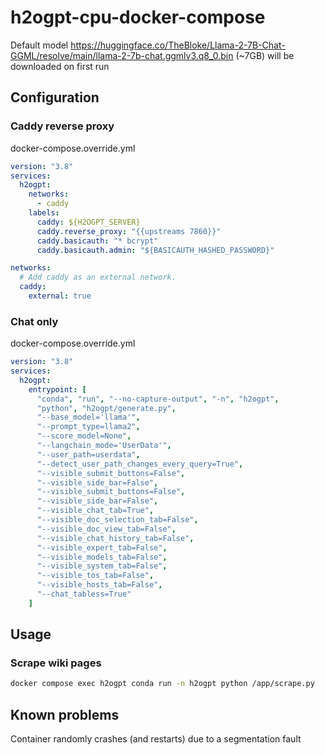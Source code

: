 # h2ogpt-cpu-docker-compose

Default model https://huggingface.co/TheBloke/Llama-2-7B-Chat-GGML/resolve/main/llama-2-7b-chat.ggmlv3.q8_0.bin (~7GB) will be downloaded on first run

## Configuration

### Caddy reverse proxy

docker-compose.override.yml
```yml
version: "3.8"
services:
  h2ogpt:
    networks:
      - caddy
    labels:
      caddy: ${H2OGPT_SERVER}
      caddy.reverse_proxy: "{{upstreams 7860}}"
      caddy.basicauth: "* bcrypt"
      caddy.basicauth.admin: "${BASICAUTH_HASHED_PASSWORD}"

networks:
  # Add caddy as an external network.
  caddy:
    external: true
```

### Chat only

docker-compose.override.yml
```yml
version: "3.8"
services:
  h2ogpt:
    entrypoint: [
      "conda", "run", "--no-capture-output", "-n", "h2ogpt", 
      "python", "h2ogpt/generate.py", 
      "--base_model='llama'", 
      "--prompt_type=llama2", 
      "--score_model=None", 
      "--langchain_mode='UserData'", 
      "--user_path=userdata",
      "--detect_user_path_changes_every_query=True",
      "--visible_submit_buttons=False",
      "--visible_side_bar=False",
      "--visible_submit_buttons=False",
      "--visible_side_bar=False",
      "--visible_chat_tab=True", 
      "--visible_doc_selection_tab=False", 
      "--visible_doc_view_tab=False", 
      "--visible_chat_history_tab=False", 
      "--visible_expert_tab=False", 
      "--visible_models_tab=False", 
      "--visible_system_tab=False", 
      "--visible_tos_tab=False", 
      "--visible_hosts_tab=False", 
      "--chat_tabless=True"
    ]
```

## Usage

### Scrape wiki pages
```bash
docker compose exec h2ogpt conda run -n h2ogpt python /app/scrape.py
```

## Known problems
Container randomly crashes (and restarts) due to a segmentation fault